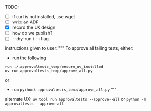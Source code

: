TODO:
- [ ] if curl is not installed, use wget
- [ ] write an ADR
- [x] record the UX design
- [ ] how do we publish?
- [ ] --dry-run / -n flag

instructions given to user:
"""
To approve all failing tests, either:
- run the following
```
run ./.approvaltests_temp/ensure_uv_installed
uv run approvaltests_temp/approve_all.py
```
or
- run `python3 approvaltests_temp/approve_all.py`
"""

alternate UX:
`uv tool run approvaltests --approve--all`
or
`python -m approvaltests --approve-all`
